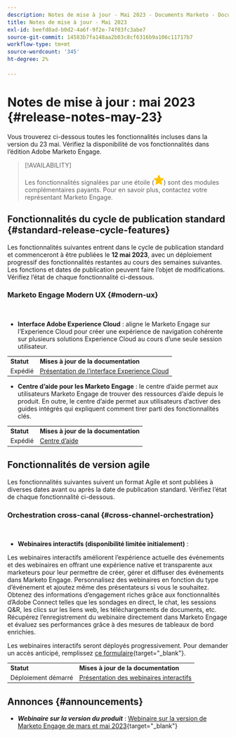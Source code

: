 ```yaml
---
description: Notes de mise à jour - Mai 2023 - Documents Marketo - Documentation du produit
title: Notes de mise à jour - Mai 2023
exl-id: beefd8ad-b0d2-4a6f-9f2e-74f03fc3abe7
source-git-commit: 14583b7fa148aa2b03c8cf6316b9a106c11717b7
workflow-type: tm+mt
source-wordcount: '345'
ht-degree: 2%

---
```


# Notes de mise à jour : mai 2023 {#release-notes-may-23}

Vous trouverez ci-dessous toutes les fonctionnalités incluses dans la version du 23 mai. Vérifiez la disponibilité de vos fonctionnalités dans l’édition Adobe Marketo Engage.

>[!AVAILABILITY]
>
>Les fonctionnalités signalées par une étoile (![star](assets/yellow-star.png)) sont des modules complémentaires payants. Pour en savoir plus, contactez votre représentant Marketo Engage.

## Fonctionnalités du cycle de publication standard {#standard-release-cycle-features}

Les fonctionnalités suivantes entrent dans le cycle de publication standard et commenceront à être publiées le **12 mai 2023**, avec un déploiement progressif des fonctionnalités restantes au cours des semaines suivantes. Les fonctions et dates de publication peuvent faire l’objet de modifications. Vérifiez l’état de chaque fonctionnalité ci-dessous.

### Marketo Engage Modern UX {#modern-ux}

</br>

* **Interface Adobe Experience Cloud** : aligne le Marketo Engage sur l’Experience Cloud pour créer une expérience de navigation cohérente sur plusieurs solutions Experience Cloud au cours d’une seule session utilisateur.

<table> 
  <tr> 
   <td><b>Statut</b></td>
   <td><b>Mises à jour de la documentation</b></td>
  </tr>
  <tr> 
   <td>Expédié</td>
   <td><a href="/help/marketo/product-docs/adobe-experience-cloud-integrations/experience-cloud-interface-overview.md">Présentation de l’interface Experience Cloud</a></td>
  </tr>
  </tbody>
</table>

* **Centre d’aide pour les Marketo Engage** : le centre d’aide permet aux utilisateurs Marketo Engage de trouver des ressources d’aide depuis le produit. En outre, le centre d’aide permet aux utilisateurs d’activer des guides intégrés qui expliquent comment tirer parti des fonctionnalités clés.

<table> 
  <tr> 
   <td><b>Statut</b></td>
   <td><b>Mises à jour de la documentation</b></td>
  </tr>
  <tr> 
   <td>Expédié</td>
   <td><a href="/help/marketo/getting-started/things-to-know/help-center.md">Centre dʼaide</a></td>
  </tr>
  </tbody>
</table>

## Fonctionnalités de version agile

Les fonctionnalités suivantes suivent un format Agile et sont publiées à diverses dates avant ou après la date de publication standard. Vérifiez l’état de chaque fonctionnalité ci-dessous.

### Orchestration cross-canal {#cross-channel-orchestration}

</br>

* **Webinaires interactifs (disponibilité limitée initialement)** :

Les webinaires interactifs améliorent l’expérience actuelle des événements et des webinaires en offrant une expérience native et transparente aux marketeurs pour leur permettre de créer, gérer et diffuser des événements dans Marketo Engage. Personnalisez des webinaires en fonction du type d’événement et ajoutez même des présentateurs si vous le souhaitez. Obtenez des informations d’engagement riches grâce aux fonctionnalités d’Adobe Connect telles que les sondages en direct, le chat, les sessions Q&amp;R, les clics sur les liens web, les téléchargements de documents, etc. Récupérez l’enregistrement du webinaire directement dans Marketo Engage et évaluez ses performances grâce à des mesures de tableaux de bord enrichies.

Les webinaires interactifs seront déployés progressivement. Pour demander un accès anticipé, remplissez [ce formulaire](https://forms.office.com/r/Jf4zFVCH0T){target="_blank"}.

<table> 
  <tr> 
   <td><b>Statut</b></td>
   <td><b>Mises à jour de la documentation</b></td>
  </tr>
  <tr> 
   <td>Déploiement démarré</td>
   <td><a href="https://experienceleague.adobe.com/docs/marketo/using/product-docs/demand-generation/events/interactive-webinars/interactive-webinars-overview.html">Présentation des webinaires interactifs</a></td>
  </tr>
  </tbody>
</table>

## Annonces {#announcements}

* **_Webinaire sur la version du produit_** : [Webinaire sur la version de Marketo Engage de mars et mai 2023](https://engage.marketo.com/2023_March_May_Release_Webinar_OnDemandPage.html){target="_blank"}
